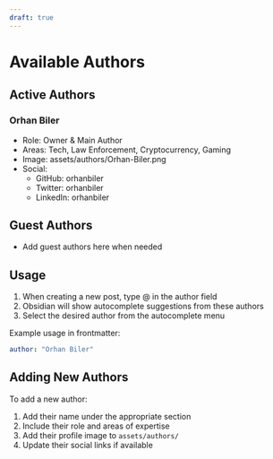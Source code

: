 ```yaml
---
draft: true
---
```


# Available Authors

## Active Authors

### Orhan Biler
- Role: Owner & Main Author
- Areas: Tech, Law Enforcement, Cryptocurrency, Gaming
- Image: assets/authors/Orhan-Biler.png
- Social:
  - GitHub: orhanbiler
  - Twitter: orhanbiler
  - LinkedIn: orhanbiler

## Guest Authors
- Add guest authors here when needed

## Usage
1. When creating a new post, type @ in the author field
2. Obsidian will show autocomplete suggestions from these authors
3. Select the desired author from the autocomplete menu

Example usage in frontmatter:
```yaml
author: "Orhan Biler"
```

## Adding New Authors
To add a new author:
1. Add their name under the appropriate section
2. Include their role and areas of expertise
3. Add their profile image to `assets/authors/`
4. Update their social links if available 